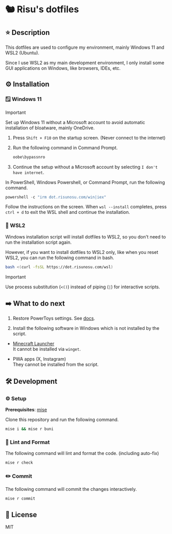 # 🐿 Risu's dotfiles

## ⭐ Description

This dotfiles are used to configure my environment, mainly Windows 11 and WSL2 (Ubuntu).

Since I use WSL2 as my main development environment, I only install some GUI applications on Windows, like browsers, IDEs, etc.

## ⚙️ Installation

### 🪟 Windows 11

<!-- cspell:ignore bypassnro -->

> [!IMPORTANT]
> Set up Windows 11 without a Microsoft account to avoid automatic installation of bloatware, mainly OneDrive.
>
> 1. Press `Shift + F10` on the startup screen. (Never connect to the internet)
> 2. Run the following command in Command Prompt.
>
>    ```cmd
>    oobe\bypassnro
>    ```
>
> 3. Continue the setup without a Microsoft account by selecting `I don't have internet`.

In PowerShell, Windows Powershell, or Command Prompt, run the following command.

```powershell
powershell -c "irm dot.risunosu.com/win|iex"
```

Follow the instructions on the screen. When `wsl --install` completes, press `ctrl + d` to exit the WSL shell and continue the installation.

### 🐧 WSL2

Windows installation script will install dotfiles to WSL2, so you don't need to run the installation script again.

However, if you want to install dotfiles to WSL2 only, like when you reset WSL2, you can run the following command in bash.

```bash
bash <(curl -fsSL https://dot.risunosu.com/wsl)
```

> [!IMPORTANT]
> Use process substitution (`<()`) instead of piping (`|`) for interactive scripts.

## ➡️ What to do next

<!-- cspell:ignore powertoys -->

1. Restore PowerToys settings. See [docs](https://learn.microsoft.com/en-us/windows/powertoys/general#backup--restore).

2. Install the following software in Windows which is not installed by the script.

- [Minecraft Launcher](https://aka.ms/minecraftClientGameCoreWindows)  
  It cannot be installed via `winget`.

- PWA apps (X, Instagram)  
  They cannot be installed from the script.

## 🛠️ Development

### ⚙️ Setup

**Prerequisites**: [mise](https://mise.jdx.dev/)

Clone this repository and run the following command.

<!-- cspell:ignore buni -->

```bash
mise i && mise r buni
```

### 🧵 Lint and Format

The following command will lint and format the code. (including auto-fix)

```bash
mise r check
```

### ✏️ Commit

The following command will commit the changes interactively.

```bash
mise r commit
```

## 📜 License

MIT
